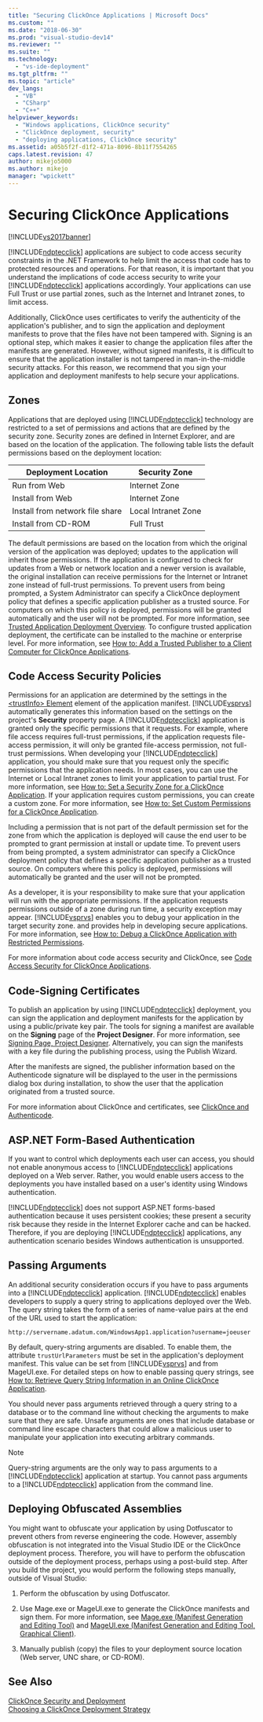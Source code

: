 ```yaml
---
title: "Securing ClickOnce Applications | Microsoft Docs"
ms.custom: ""
ms.date: "2018-06-30"
ms.prod: "visual-studio-dev14"
ms.reviewer: ""
ms.suite: ""
ms.technology: 
  - "vs-ide-deployment"
ms.tgt_pltfrm: ""
ms.topic: "article"
dev_langs: 
  - "VB"
  - "CSharp"
  - "C++"
helpviewer_keywords: 
  - "Windows applications, ClickOnce security"
  - "ClickOnce deployment, security"
  - "deploying applications, ClickOnce security"
ms.assetid: a05b5f2f-d1f2-471a-8096-8b11f7554265
caps.latest.revision: 47
author: mikejo5000
ms.author: mikejo
manager: "wpickett"
---
```

# Securing ClickOnce Applications
[!INCLUDE[vs2017banner](../includes/vs2017banner.md)]

[!INCLUDE[ndptecclick](../includes/ndptecclick-md.md)] applications are subject to code access security constraints in the .NET Framework to help limit the access that code has to protected resources and operations. For that reason, it is important that you understand the implications of code access security to write your [!INCLUDE[ndptecclick](../includes/ndptecclick-md.md)] applications accordingly. Your applications can use Full Trust or use partial zones, such as the Internet and Intranet zones, to limit access.  
  
 Additionally, ClickOnce uses certificates to verify the authenticity of the application's publisher, and to sign the application and deployment manifests to prove that the files have not been tampered with. Signing is an optional step, which makes it easier to change the application files after the manifests are generated. However, without signed manifests, it is difficult to ensure that the application installer is not tampered in man-in-the-middle security attacks. For this reason, we recommend that you sign your application and deployment manifests to help secure your applications.  
  
## Zones  
 Applications that are deployed using [!INCLUDE[ndptecclick](../includes/ndptecclick-md.md)] technology are restricted to a set of permissions and actions that are defined by the security zone. Security zones are defined in Internet Explorer, and are based on the location of the application. The following table lists the default permissions based on the deployment location:  
  
|Deployment Location|Security Zone|  
|-------------------------|-------------------|  
|Run from Web|Internet Zone|  
|Install from Web|Internet Zone|  
|Install from network file share|Local Intranet Zone|  
|Install from CD-ROM|Full Trust|  
  
 The default permissions are based on the location from which the original version of the application was deployed; updates to the application will inherit those permissions. If the application is configured to check for updates from a Web or network location and a newer version is available, the original installation can receive permissions for the Internet or Intranet zone instead of full-trust permissions. To prevent users from being prompted, a System Administrator can specify a ClickOnce deployment policy that defines a specific application publisher as a trusted source. For computers on which this policy is deployed, permissions will be granted automatically and the user will not be prompted. For more information, see [Trusted Application Deployment Overview](../deployment/trusted-application-deployment-overview.md). To configure trusted application deployment, the certificate can be installed to the machine or enterprise level. For more information, see [How to: Add a Trusted Publisher to a Client Computer for ClickOnce Applications](../deployment/how-to-add-a-trusted-publisher-to-a-client-computer-for-clickonce-applications.md).  
  
## Code Access Security Policies  
 Permissions for an application are determined by the settings in the [\<trustInfo> Element](../deployment/trustinfo-element-clickonce-application.md) element of the application manifest. [!INCLUDE[vsprvs](../includes/vsprvs-md.md)] automatically generates this information based on the settings on the project's **Security** property page. A [!INCLUDE[ndptecclick](../includes/ndptecclick-md.md)] application is granted only the specific permissions that it requests. For example, where file access requires full-trust permissions, if the application requests file-access permission, it will only be granted file-access permission, not full-trust permissions. When developing your [!INCLUDE[ndptecclick](../includes/ndptecclick-md.md)] application, you should make sure that you request only the specific permissions that the application needs. In most cases, you can use the Internet or Local Intranet zones to limit your application to partial trust. For more information, see [How to: Set a Security Zone for a ClickOnce Application](../deployment/how-to-set-a-security-zone-for-a-clickonce-application.md). If your application requires custom permissions, you can create a custom zone. For more information, see [How to: Set Custom Permissions for a ClickOnce Application](../deployment/how-to-set-custom-permissions-for-a-clickonce-application.md).  
  
 Including a permission that is not part of the default permission set for the zone from which the application is deployed will cause the end user to be prompted to grant permission at install or update time. To prevent users from being prompted, a system administrator can specify a ClickOnce deployment policy that defines a specific application publisher as a trusted source. On computers where this policy is deployed, permissions will automatically be granted and the user will not be prompted.  
  
 As a developer, it is your responsibility to make sure that your application will run with the appropriate permissions. If the application requests permissions outside of a zone during run time, a security exception may appear. [!INCLUDE[vsprvs](../includes/vsprvs-md.md)] enables you to debug your application in the target security zone. and provides help in developing secure applications. For more information, see [How to: Debug a ClickOnce Application with Restricted Permissions](../deployment/how-to-debug-a-clickonce-application-with-restricted-permissions.md).  
  
 For more information about code access security and ClickOnce, see [Code Access Security for ClickOnce Applications](../deployment/code-access-security-for-clickonce-applications.md).  
  
## Code-Signing Certificates  
 To publish an application by using [!INCLUDE[ndptecclick](../includes/ndptecclick-md.md)] deployment, you can sign the application and deployment manifests for the application by using a public/private key pair. The tools for signing a manifest are available on the **Signing** page of the **Project Designer**. For more information, see [Signing Page, Project Designer](../ide/reference/signing-page-project-designer.md). Alternatively, you can sign the manifests with a key file during the publishing process, using the Publish Wizard.  
  
 After the manifests are signed, the publisher information based on the Authenticode signature will be displayed to the user in the permissions dialog box during installation, to show the user that the application originated from a trusted source.  
  
 For more information about ClickOnce and certificates, see [ClickOnce and Authenticode](../deployment/clickonce-and-authenticode.md).  
  
## ASP.NET Form-Based Authentication  
 If you want to control which deployments each user can access, you should not enable anonymous access to [!INCLUDE[ndptecclick](../includes/ndptecclick-md.md)] applications deployed on a Web server. Rather, you would enable users access to the deployments you have installed based on a user's identity using Windows authentication.  
  
 [!INCLUDE[ndptecclick](../includes/ndptecclick-md.md)] does not support ASP.NET forms-based authentication because it uses persistent cookies; these present a security risk because they reside in the Internet Explorer cache and can be hacked. Therefore, if you are deploying [!INCLUDE[ndptecclick](../includes/ndptecclick-md.md)] applications, any authentication scenario besides Windows authentication is unsupported.  
  
## Passing Arguments  
 An additional security consideration occurs if you have to pass arguments into a [!INCLUDE[ndptecclick](../includes/ndptecclick-md.md)] application. [!INCLUDE[ndptecclick](../includes/ndptecclick-md.md)] enables developers to supply a query string to applications deployed over the Web. The query string takes the form of a series of name-value pairs at the end of the URL used to start the application:  
  
 `http://servername.adatum.com/WindowsApp1.application?username=joeuser`  
  
 By default, query-string arguments are disabled. To enable them, the attribute `trustUrlParameters` must be set in the application's deployment manifest. This value can be set from [!INCLUDE[vsprvs](../includes/vsprvs-md.md)] and from MageUI.exe. For detailed steps on how to enable passing query strings, see [How to: Retrieve Query String Information in an Online ClickOnce Application](../deployment/how-to-retrieve-query-string-information-in-an-online-clickonce-application.md).  
  
 You should never pass arguments retrieved through a query string to a database or to the command line without checking the arguments to make sure that they are safe. Unsafe arguments are ones that include database or command line escape characters that could allow a malicious user to manipulate your application into executing arbitrary commands.  
  
> [!NOTE]
>  Query-string arguments are the only way to pass arguments to a [!INCLUDE[ndptecclick](../includes/ndptecclick-md.md)] application at startup. You cannot pass arguments to a [!INCLUDE[ndptecclick](../includes/ndptecclick-md.md)] application from the command line.  
  
## Deploying Obfuscated Assemblies  
 You might want to obfuscate your application by using Dotfuscator to prevent others from reverse engineering the code. However, assembly obfuscation is not integrated into the Visual Studio IDE or the ClickOnce deployment process. Therefore, you will have to perform the obfuscation outside of the deployment process, perhaps using a post-build step. After you build the project, you would perform the following steps manually, outside of Visual Studio:  
  
1.  Perform the obfuscation by using Dotfuscator.  
  
2.  Use Mage.exe or MageUI.exe to generate the ClickOnce manifests and sign them. For more information, see [Mage.exe (Manifest Generation and Editing Tool)](http://msdn.microsoft.com/library/77dfe576-2962-407e-af13-82255df725a1) and [MageUI.exe (Manifest Generation and Editing Tool, Graphical Client)](http://msdn.microsoft.com/library/f9e130a6-8117-49c4-839c-c988f641dc14).  
  
3.  Manually publish (copy) the files to your deployment source location (Web server, UNC share, or CD-ROM).  
  
## See Also  
 [ClickOnce Security and Deployment](../deployment/clickonce-security-and-deployment.md)   
 [Choosing a ClickOnce Deployment Strategy](../deployment/choosing-a-clickonce-deployment-strategy.md)



